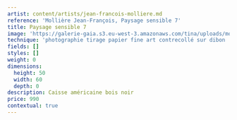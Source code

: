 ```yaml
---
artist: content/artists/jean-francois-molliere.md
reference: 'Mollière Jean-François, Paysage sensible 7'
title: Paysage sensible 7
image: 'https://galerie-gaia.s3.eu-west-3.amazonaws.com/tina/uploads/molliere-jean-francois/DSCF2654 60 x 45 paysages sensibles 7.jpg'
technique: 'photographie tirage papier fine art contrecollé sur dibon '
fields: []
styles: []
weight: 0
dimensions:
  height: 50
  width: 60
  depth: 0
description: Caisse américaine bois noir
price: 990
contextual: true
---
```


